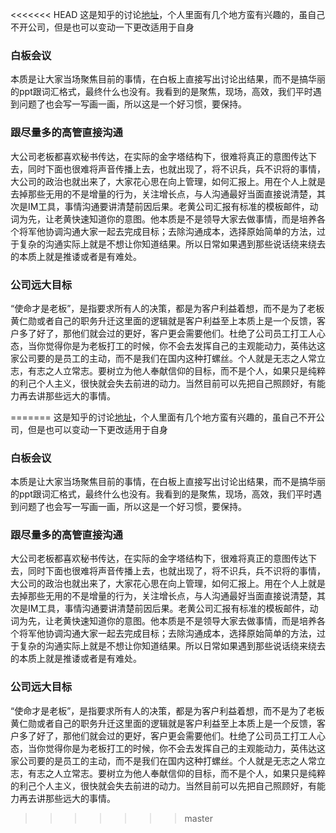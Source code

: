 <<<<<<< HEAD
这是知乎的讨论[地址](https://www.zhihu.com/question/622191366)，个人里面有几个地方蛮有兴趣的，虽自己不开公司，但是也可以变动一下更改适用于自身

### 白板会议
本质是让大家当场聚焦目前的事情，在白板上直接写出讨论出结果，而不是搞华丽的ppt跟词汇格式，最终什么也没有。我看到的是聚焦，现场，高效，我们平时遇到问题了也会写一写画一画，所以这是一个好习惯，要保持。
### 跟尽量多的高管直接沟通
大公司老板都喜欢秘书传达，在实际的金字塔结构下，很难将真正的意图传达下去，同时下面也很难将声音传播上去，也就出现了，将不识兵，兵不识将的事情，大公司的政治也就出来了，大家花心思在向上管理，如何汇报上。用在个人上就是去掉那些无用的不是增量的行为，关注增长点，与人沟通最好当面直接说清楚，其次是IM工具，事情沟通要讲清楚前因后果。老黄公司汇报有标准的模板邮件，动词为先，让老黄快速知道你的意图。他本质是不是领导大家去做事情，而是培养各个将军他协调沟通大家一起去完成目标；去除沟通成本，选择原始简单的方法，过于复杂的沟通实际上就是不想让你知道结果。所以日常如果遇到那些说话绕来绕去的本质上就是推诿或者是有难处。
### 公司远大目标
“使命才是老板”，是指要求所有人的决策，都是为客户利益着想，而不是为了老板黄仁勋或者自己的职务升迁这里面的逻辑就是客户利益至上本质上是一个反馈，客户多了好了，那他们就会过的更好，客户更会需要他们。杜绝了公司员工打工人心态，当你觉得你是为老板打工的时候，你不会去发挥自己的主观能动力，英伟达这家公司要的是员工的主动，而不是我们在国内这种打螺丝。个人就是无志之人常立志，有志之人立常志。要树立为他人奉献信仰的目标，而不是个人，如果只是纯粹的利己个人主义，很快就会失去前进的动力。当然目前可以先把自己照顾好，有能力再去讲那些远大的事情。

=======
这是知乎的讨论[地址](https://www.zhihu.com/question/622191366)，个人里面有几个地方蛮有兴趣的，虽自己不开公司，但是也可以变动一下更改适用于自身

### 白板会议
本质是让大家当场聚焦目前的事情，在白板上直接写出讨论出结果，而不是搞华丽的ppt跟词汇格式，最终什么也没有。我看到的是聚焦，现场，高效，我们平时遇到问题了也会写一写画一画，所以这是一个好习惯，要保持。
### 跟尽量多的高管直接沟通
大公司老板都喜欢秘书传达，在实际的金字塔结构下，很难将真正的意图传达下去，同时下面也很难将声音传播上去，也就出现了，将不识兵，兵不识将的事情，大公司的政治也就出来了，大家花心思在向上管理，如何汇报上。用在个人上就是去掉那些无用的不是增量的行为，关注增长点，与人沟通最好当面直接说清楚，其次是IM工具，事情沟通要讲清楚前因后果。老黄公司汇报有标准的模板邮件，动词为先，让老黄快速知道你的意图。他本质是不是领导大家去做事情，而是培养各个将军他协调沟通大家一起去完成目标；去除沟通成本，选择原始简单的方法，过于复杂的沟通实际上就是不想让你知道结果。所以日常如果遇到那些说话绕来绕去的本质上就是推诿或者是有难处。
### 公司远大目标
“使命才是老板”，是指要求所有人的决策，都是为客户利益着想，而不是为了老板黄仁勋或者自己的职务升迁这里面的逻辑就是客户利益至上本质上是一个反馈，客户多了好了，那他们就会过的更好，客户更会需要他们。杜绝了公司员工打工人心态，当你觉得你是为老板打工的时候，你不会去发挥自己的主观能动力，英伟达这家公司要的是员工的主动，而不是我们在国内这种打螺丝。个人就是无志之人常立志，有志之人立常志。要树立为他人奉献信仰的目标，而不是个人，如果只是纯粹的利己个人主义，很快就会失去前进的动力。当然目前可以先把自己照顾好，有能力再去讲那些远大的事情。

>>>>>>> master

